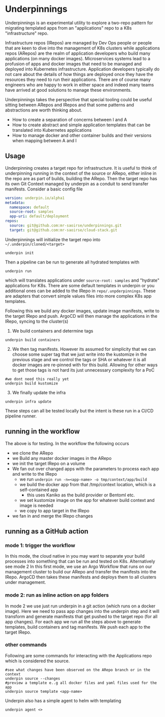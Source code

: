 # Underpinnings

Underpinnings is an experimental utility to explore a two-repo pattern for migrating templated apps from an "applications" repo to a K8s "infrastructure" repo.

Infrastructure repos (IRepos) are managed by Dev Ops people or people that are keen to dive into the management of K8s clusters while applications repos (ARepos) are the realm of application developers who build many applications (on many docker images).
Microservices systems lead to a profusion of apps and docker images that need to be managed and deployed into Kubernetes infrastructure. Application developers typically do not care about the details of how things are deployed once they have the resources they need to run their applications.
There are of course many engineers who are happy to work in either space and indeed many teams have arrived at good solutions to manage these environments.


Underpinnings takes the perspective that special tooling could be useful sitting between ARepos and IRepos and that some patterns and abstractions are worth thinking about. 
- How to create a separation of concerns between I and A
- How to create abstract and simple application templates that can be translated into Kubernetes applications
- How to manage docker and other container builds and their versions when mapping between A and I

## Usage

Underpinning creates a target repo for infrastructure. It is useful to think of underpinning running in the context of the source or ARepo, either inline in the repo are as part of builds, building the ARepo. Then the target repo has its own Git Context managed by underpin as a conduit to send transfer manifests. 
Consider a basic config file

```yaml
version: underpin.io/alpha1
metadata:
  namespace: default
  source-root: samples
  app-uri: default/deployment
repos:
  source: git@github.com:mr-saoirse/underpinnings.git
  target: git@github.com:mr-saoirse/cloud-stack.git

```

Underpinnings will initialize the target repo into `~/.underpin/cloned/<target>`

```
underpin init
```

Then a pipeline can be run to generate all hydrated templates with

```
underpin run
```

which will translates applications under  `source-root: samples` and "hydrate" applications for K8s. There are some default templates in underpin or you additional ones can be added to the IRepo in `repo/.unpderpinnings`. These are adapters that convert simple values files into more complex K8s app templates.

Following this we build any docker images, update image manifests, write to the target IRepo and push. ArgoCD will then manage the applications in the IRepo, syncing to the cluster(s)

1. We build containers and determine tags
```
underpin build containers
```

2. We then tag manifests. However its assumed for simplicity that we can choose some super tag that we just write into the kustomize in the previous stage and we control the tags or SHA or whatever it is all docker images are re-pinned with for this build.
Allowing for other ways to get those tags is not hard its just unnecessary complexity for a PoC
```
#we dont need this really yet 
underpin build kustomize
```

3. We finally update the infra

```
underpin infra update
```


These steps can all be tested locally but the intent is these run in a CI/CD pipeline runner.

## running in the workflow

The above is for testing. In the workflow the following occurs
- we clone the ARepo
- we Build any master docker images in the ARepo
- we init the target IRepo on a volume 
- We fan out over changed apps with the parameters to process each app and write to the IRepo
  - we run `underpin run -n=<app-name> -o tmp/context/app/build`
  - we build the docker app from that /tmp/context location, which is a self-contained app  
     - this uses Kaniko as the build provider or Bentoml etc.
  - we set kustomize image on the app for whatever build context and image is needed
  - we copy to app target in the IRepo
- we fan in and merge the IRepo changes

## running as a GitHub action
### mode 1: trigger the workflow
In this mode, the cloud native in you may want to separate your build processes into something that can be run and tested on K8s. Alternatively see mode 2
In this first mode, we use an Argo Workflow that runs on our management cluster to build our ARepo and transfer the manifests into the IRepo. ArgoCD then takes these manifests and deploys them to all clusters under management.

### mode 2: run as inline action on app folders
In mode 2 we use just run underpin in a git action (which runs on a docker image). Here we need to pass app changes into the underpin step and it will transform and generate manifests that get pushed to the target repo (for all app changes). For each app we run all the steps above to generate templates, build containers and tag manifests. We push each app to the target IRepo.


### other commands

Following are some commands for interacting with the Applications repo which is considered the source.

```
#see what changes have been observed on the ARepo branch or in the context
underpin source --changes
#preview a template e..g all docker files and yaml files used for the app
underpin source template <app-name>  
```

Underpin also has a simple agent to helm with templating

```
underpin agent <>
```